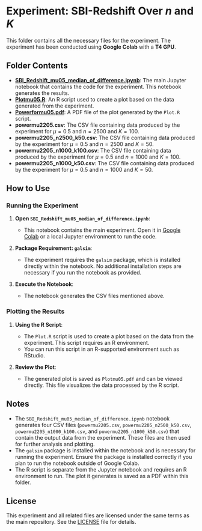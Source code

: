 # Experiment: SBI-Redshift Over $n$ and $K$

This folder contains all the necessary files for the experiment. The experiment has been conducted using **Google Colab** with a **T4 GPU**.

## Folder Contents

- **[SBI_Redshift_mu05_median_of_difference.ipynb](https://github.com/anirbanc96/ECMMD-CondTwoSamp/blob/main/Simulation%20Based%20Inference/SBI-Redshift/Experiment%202/SBI_Redshift_mu05_median_of_difference.ipynb)**: The main Jupyter notebook that contains the code for the experiment. This notebook generates the results.
- **[Plotmu05.R](https://github.com/anirbanc96/ECMMD-CondTwoSamp/blob/main/Simulation%20Based%20Inference/SBI-Redshift/Experiment%202/Plotmu05.R)**: An R script used to create a plot based on the data generated from the experiment.
- **[Powerformu05.pdf](https://github.com/anirbanc96/ECMMD-CondTwoSamp/blob/main/Simulation%20Based%20Inference/SBI-Redshift/Experiment%202/Powerformu05.pdf)**: A PDF file of the plot generated by the `Plot.R` script.
- **powermu2205.csv**: The CSV file containing data produced by the experiment for $\mu=0.5$ and $n = 2500$ and $K=100$.
- **powermu2205_n2500_k50.csv**: The CSV file containing data produced by the experiment for $\mu=0.5$ and $n = 2500$ and $K=50$.
- **powermu2205_n1000_k100.csv**: The CSV file containing data produced by the experiment for $\mu=0.5$ and $n = 1000$ and $K=100$.
- **powermu2205_n1000_k50.csv**: The CSV file containing data produced by the experiment for $\mu=0.5$ and $n = 1000$ and $K=50$.

## How to Use

### Running the Experiment

1. **Open `SBI_Redshift_mu05_median_of_difference.ipynb`**:
   - This notebook contains the main experiment. Open it in [Google Colab](https://colab.research.google.com/) or a local Jupyter environment to run the code.

2. **Package Requirement: `galsim`**:
   - The experiment requires the `galsim` package, which is installed directly within the notebook. No additional installation steps are necessary if you run the notebook as provided.

3. **Execute the Notebook**:
   - The notebook generates the CSV files mentioned above.

### Plotting the Results

1. **Using the R Script**:
   - The `Plot.R` script is used to create a plot based on the data from the experiment. This script requires an R environment.
   - You can run this script in an R-supported environment such as RStudio.

2. **Review the Plot**:
   - The generated plot is saved as `Plotmu05.pdf` and can be viewed directly. This file visualizes the data processed by the R script.

## Notes

- The `SBI_Redshift_mu05_median_of_difference.ipynb` notebook generates four CSV files (`powermu2205.csv`, `powermu2205_n2500_k50.csv`, `powermu2205_n1000_k100.csv`, and `powermu2205_n1000_k50.csv`) that contain the output data from the experiment. These files are then used for further analysis and plotting.
- The `galsim` package is installed within the notebook and is necessary for running the experiment. Ensure the package is installed correctly if you plan to run the notebook outside of Google Colab.
- The R script is separate from the Jupyter notebook and requires an R environment to run. The plot it generates is saved as a PDF within this folder.

## License

This experiment and all related files are licensed under the same terms as the main repository. See the [LICENSE](../LICENSE) file for details.
